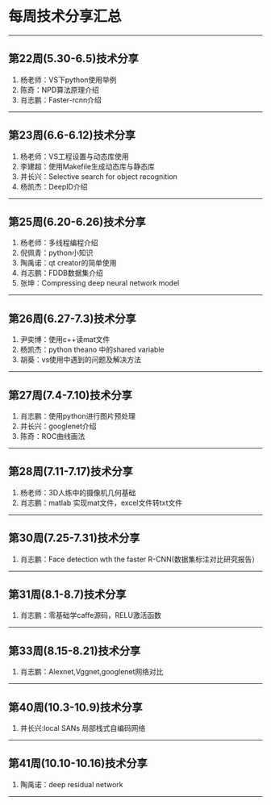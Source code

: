 # 每周技术分享汇总
---
## 第22周(5.30-6.5)技术分享
1. 杨老师：VS下python使用举例
2. 陈奇：NPD算法原理介绍
3. 肖志鹏：Faster-rcnn介绍

---

## 第23周(6.6-6.12)技术分享
1. 杨老师：VS工程设置与动态库使用
2. 李建超：使用Makefile生成动态库与静态库
3. 井长兴：Selective search for object recognition
4. 杨凯杰：DeepID介绍

---

## 第25周(6.20-6.26)技术分享
1. 杨老师：多线程编程介绍
2. 倪佩青：python小知识
3. 陶禹诺：qt creator的简单使用
4. 肖志鹏：FDDB数据集介绍
5. 张坤：Compressing deep neural network model

---

## 第26周(6.27-7.3)技术分享
1. 尹奕博：使用c++读mat文件
2. 杨凯杰：python theano 中的shared variable
3. 胡葵：vs使用中遇到的问题及解决方法

---

## 第27周(7.4-7.10)技术分享
1. 肖志鹏：使用python进行图片预处理
2. 井长兴：googlenet介绍
3. 陈奇：ROC曲线画法

---

## 第28周(7.11-7.17)技术分享
1. 杨老师：3D人练中的摄像机几何基础
2. 肖志鹏：matlab 实现mat文件，excel文件转txt文件

---

## 第30周(7.25-7.31)技术分享
1. 肖志鹏：Face detection wth the faster R-CNN(数据集标注对比研究报告）

---

## 第31周(8.1-8.7)技术分享
1. 肖志鹏：零基础学caffe源码，RELU激活函数

---

## 第33周(8.15-8.21)技术分享
1. 肖志鹏：Alexnet,Vggnet,googlenet网络对比

---

## 第40周(10.3-10.9)技术分享
1. 井长兴:local SANs 局部栈式自编码网络 

---

## 第41周(10.10-10.16)技术分享
1. 陶禹诺：deep residual network

---

